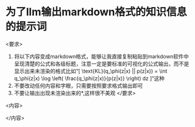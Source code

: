 
# 为了llm输出markdown格式的知识信息的提示词



<要求>
1. 将以下内容变成markdown格式，能够让我直接复制粘贴到markdown软件中呈现清楚的公式和各级标题，注意一定是要标准的可视化的公式输出，而不是显示出来未渲染的格式比如“\[
     \text{KL}(q_\phi(z|x) || p(z|x)) = \int q_\phi(z|x) \log \left( \frac{q_\phi(z|x)}{p(z|x)} \right) dz
     \]”这种
2. 不要改动任何内容和字眼，只需要按照要求格式输出即可
3. 不要让输出出现未渲染出来的*,这样很不美观
</要求>



<内容>

</内容>